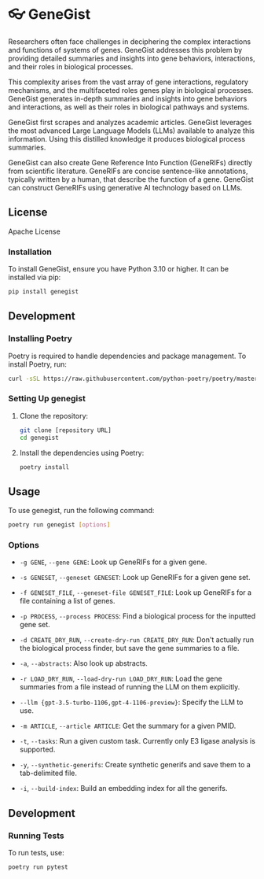 # 👓 GeneGist

Researchers often face challenges in deciphering the complex interactions and functions of systems of genes. GeneGist addresses this problem by providing detailed summaries and insights into gene behaviors, interactions, and their roles in biological processes. 

This complexity arises from the vast array of gene interactions, regulatory mechanisms, and the multifaceted roles genes play in biological processes. GeneGist generates in-depth summaries and insights into gene behaviors and interactions, as well as their roles in biological pathways and systems.

GeneGist first scrapes and analyzes academic articles. GeneGist leverages the most advanced Large Language Models (LLMs) available to analyze this information. Using this distilled knowledge it produces biological process summaries. 

GeneGist can also create Gene Reference Into Function (GeneRIFs) directly from scientific literature. GeneRIFs are concise sentence-like annotations, typically written by a human, that describe the function of a gene. GeneGist can construct GeneRIFs using generative AI technology based on LLMs.

## License
Apache License

### Installation

To install GeneGist, ensure you have Python 3.10 or higher. It can be installed via pip:

```bash
pip install genegist
```

## Development 

### Installing Poetry
Poetry is required to handle dependencies and package management. To install Poetry, run:

```bash
curl -sSL https://raw.githubusercontent.com/python-poetry/poetry/master/get-poetry.py | python -
```

### Setting Up genegist
1. Clone the repository:

   ```bash
   git clone [repository URL]
   cd genegist
   ```

2. Install the dependencies using Poetry:

   ```bash
   poetry install
   ```

## Usage

To use genegist, run the following command:

```bash
poetry run genegist [options]
```

### Options

- `-g GENE`, `--gene GENE`: 
  Look up GeneRIFs for a given gene.

- `-s GENESET`, `--geneset GENESET`: 
  Look up GeneRIFs for a given gene set.

- `-f GENESET_FILE`, `--geneset-file GENESET_FILE`: 
  Look up GeneRIFs for a file containing a list of genes.

- `-p PROCESS`, `--process PROCESS`: 
  Find a biological process for the inputted gene set.

- `-d CREATE_DRY_RUN`, `--create-dry-run CREATE_DRY_RUN`: 
  Don't actually run the biological process finder, but save the gene summaries to a file.

- `-a`, `--abstracts`: 
  Also look up abstracts.

- `-r LOAD_DRY_RUN`, `--load-dry-run LOAD_DRY_RUN`: 
  Load the gene summaries from a file instead of running the LLM on them explicitly.

- `--llm {gpt-3.5-turbo-1106,gpt-4-1106-preview}`: 
  Specify the LLM to use.

- `-m ARTICLE`, `--article ARTICLE`: 
  Get the summary for a given PMID.

- `-t`, `--tasks`: 
  Run a given custom task. Currently only E3 ligase analysis is supported.

- `-y`, `--synthetic-generifs`: 
  Create synthetic generifs and save them to a tab-delimited file.

- `-i`, `--build-index`:
   Build an embedding index for all the generifs.


## Development

### Running Tests
To run tests, use:

```bash
poetry run pytest
```